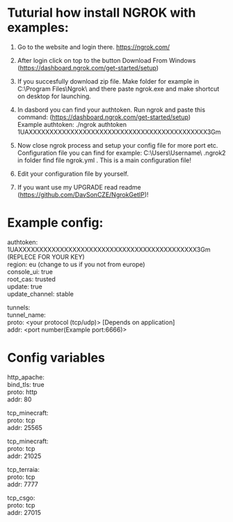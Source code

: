 # Tuturial how install NGROK with examples:

1. Go to the website and login there. https://ngrok.com/
2. After login click on top to the button Download From Windows (https://dashboard.ngrok.com/get-started/setup)
3. If you succesfully download zip file. Make folder for example in C:\Program Files\Ngrok\ and there paste ngrok.exe and make shortcut on desktop for launching.
4. In dasbord you can find your authtoken. Run ngrok and paste this command: (https://dashboard.ngrok.com/get-started/setup) <br>
 Example authtoken: ./ngrok authtoken 1UAXXXXXXXXXXXXXXXXXXXXXXXXXXXXXXXXXXXXXXXXXXX3Gm
5. Now close ngrok process and setup your config file for more port etc. <br>
Configuration file you can find for example: C:\Users\Username\ .ngrok2 in folder find file ngrok.yml . This is a main configuration file!
6. Edit your configuration file by yourself. 

7. If you want use my UPGRADE read readme (https://github.com/DavSonCZE/NgrokGetIP)!


# Example config:
authtoken: 1UAXXXXXXXXXXXXXXXXXXXXXXXXXXXXXXXXXXXXXXXXXXX3Gm (REPLECE FOR YOUR KEY)<br>
region: eu (change to us if you not from europe)<br>
console_ui: true<br>
root_cas: trusted<br>
update: true<br>
update_channel: stable <br>

tunnels:<br>
   tunnel_name: <br>
    proto: <your protocol (tcp/udp)> [Depends on application] <br>
      addr: <port number(Example port:6666)> <br>
    
 # Config variables
 
   http_apache: <br>
    bind_tls: true <br>
    proto: http <br>
    addr: 80 <br>
    
   tcp_minecraft: <br>
    proto: tcp <br>
    addr: 25565 <br>
    
   tcp_minecraft: <br>
    proto: tcp <br>
    addr: 21025 <br>
    
   tcp_terraia: <br>
    proto: tcp <br>
    addr: 7777 <br>
   
   tcp_csgo: <br>
    proto: tcp <br>
    addr: 27015 <br>
 
 

